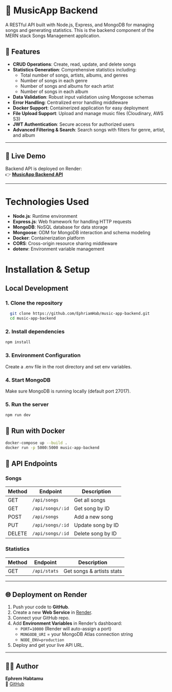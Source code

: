 # 🎵 MusicApp Backend
A RESTful API built with Node.js, Express, and MongoDB for managing songs and generating statistics. This is the backend component of the MERN stack Songs Management application.

## 🌟 Features
- **CRUD Operations**: Create, read, update, and delete songs  
- **Statistics Generation**: Comprehensive statistics including:  
  - Total number of songs, artists, albums, and genres  
  - Number of songs in each genre  
  - Number of songs and albums for each artist  
  - Number of songs in each album  
- **Data Validation**: Robust input validation using Mongoose schemas  
- **Error Handling**: Centralized error handling middleware  
- **Docker Support**: Containerized application for easy deployment
- **File Upload Support**: Upload and manage music files (Cloudinary, AWS S3)  
- **JWT Authentication**: Secure access for authorized users  
- **Advanced Filtering & Search**: Search songs with filters for genre, artist, and album  

---

## 🚀 Live Demo
Backend API is deployed on Render:  
👉 **[MusicApp Backend API](https://music-app-backend-2x4e.onrender.com/api)**  

---
# Technologies Used

- **Node.js**: Runtime environment  
- **Express.js**: Web framework for handling HTTP requests  
- **MongoDB**: NoSQL database for data storage  
- **Mongoose**: ODM for MongoDB interaction and schema modeling  
- **Docker**: Containerization platform  
- **CORS**: Cross-origin resource sharing middleware  
- **dotenv**: Environment variable management  

# Installation & Setup

## Local Development

### 1. Clone the repository
```bash
  git clone https://github.com/EphriamHab/music-app-backend.git
  cd music-app-backend
```
### 2. Install dependencies
```bash
npm install
```
### 3. Environment Configuration
Create a .env file in the root directory and set env variables.

### 4. Start MongoDB
Make sure MongoDB is running locally (default port 27017).

### 5. Run the server
```bash
npm run dev
```
## 🐳 Run with Docker

```bash
docker-compose up --build .
docker run -p 5000:5000 music-app-backend
```
## 📡 API Endpoints

### Songs
| Method | Endpoint          | Description         |
|--------|-----------------|-------------------|
| GET    | `/api/songs`     | Get all songs      |
| GET    | `/api/songs/:id` | Get song by ID     |
| POST   | `/api/songs`     | Add a new song     |
| PUT    | `/api/songs/:id` | Update song by ID  |
| DELETE | `/api/songs/:id` | Delete song by ID  |

### Statistics
| Method | Endpoint      | Description               |
|--------|---------------|---------------------------|
| GET    | `/api/stats`  | Get songs & artists stats |

---

## 🌐 Deployment on Render

1. Push your code to **GitHub**.  
2. Create a new **Web Service** in [Render](https://render.com/).  
3. Connect your GitHub repo.  
4. Add **Environment Variables** in Render’s dashboard:  
   - `PORT=10000` (Render will auto-assign a port)  
   - `MONGODB_URI` = your MongoDB Atlas connection string  
   - `NODE_ENV=production`  
5. Deploy and get your live API URL.  

---

## 👨‍💻 Author
**Ephrem Habtamu**  
🔗 [GitHub](https://github.com/EphriamHab)



